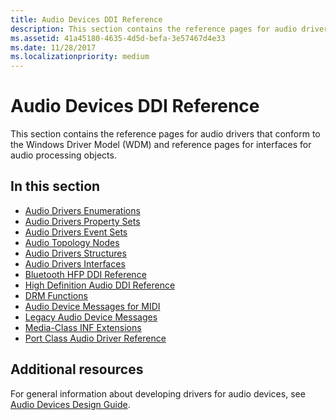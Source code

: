 ```yaml
---
title: Audio Devices DDI Reference
description: This section contains the reference pages for audio drivers that conform to the Windows Driver Model (WDM) and reference pages for interfaces for audio processing objects.
ms.assetid: 41a45180-4635-4d5d-befa-3e57467d4e33
ms.date: 11/28/2017
ms.localizationpriority: medium
---
```


# Audio Devices DDI Reference


This section contains the reference pages for audio drivers that conform to the Windows Driver Model (WDM) and reference pages for interfaces for audio processing objects.

## <span id="in_this_section"></span>In this section


-   [Audio Drivers Enumerations](audio-drivers-enumerations.md)
-   [Audio Drivers Property Sets](audio-drivers-property-sets.md)
-   [Audio Drivers Event Sets](audio-drivers-event-sets.md)
-   [Audio Topology Nodes](audio-topology-nodes.md)
-   [Audio Drivers Structures](audio-drivers-structures.md)
-   [Audio Drivers Interfaces](audio-drivers-interfaces.md)
-   [Bluetooth HFP DDI Reference](bluetooth-hfp-ddi-reference.md)
-   [High Definition Audio DDI Reference](high-definition-audio-ddi-reference.md)
-   [DRM Functions](drm-functions.md)
-   [Audio Device Messages for MIDI](audio-device-messages-for-midi.md)
-   [Legacy Audio Device Messages](legacy-audio-device-messages.md)
-   [Media-Class INF Extensions](media-class-inf-extensions.md)
-   [Port Class Audio Driver Reference](port-class-audio-driver-reference.md)

## <span id="additional_resources"></span>Additional resources


For general information about developing drivers for audio devices, see [Audio Devices Design Guide](https://go.microsoft.com/fwlink/p/?LinkID=822637).

 

 





